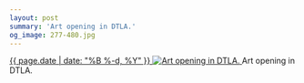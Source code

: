 ```yaml
---
layout: post
summary: 'Art opening in DTLA.'
og_image: 277-480.jpg
---
```


<p>
 <time>
  <a href="/277">
   {{ page.date | date: "%B %-d, %Y" }}
  </a>
 </time>
 <a href="/277">
  <img alt="Art opening in DTLA." sizes="(min-width: 700px) 50vw, calc(100vw - 2rem)" src="{{ site.assets_url }}/277-240.jpg" srcset="{{ site.assets_url }}/277-480.jpg 480w, {{ site.assets_url }}/277-360.jpg 360w, {{ site.assets_url }}/277-240.jpg 240w, {{ site.assets_url }}/277-120.jpg 120w"/>
 </a>
 <span>
  Art opening in DTLA.
 </span>
</p>
